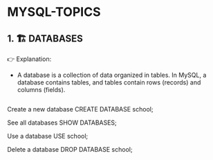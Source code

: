 # MYSQL-TOPICS
## 1. 🏗 DATABASES
👉 Explanation:
- A database is a collection of data organized in tables. In MySQL, a database contains tables, and tables contain rows (records) and columns (fields).
  ```
 Create a new database
CREATE DATABASE school;

See all databases
SHOW DATABASES;

Use a database
USE school;

 Delete a database
DROP DATABASE school;

  ```
